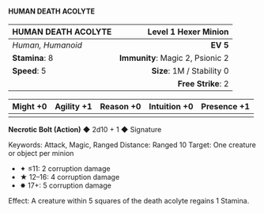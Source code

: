 #### HUMAN DEATH ACOLYTE

| HUMAN DEATH ACOLYTE |         **Level 1 Hexer Minion** |
| :------------------ | -------------------------------: |
| *Human, Humanoid*   |                         **EV 5** |
| **Stamina**: 8      | **Immunity**: Magic 2, Psionic 2 |
| **Speed**: 5        |       **Size**: 1M / Stability 0 |
|                     |               **Free Strike**: 2 |

| **Might** +0 | **Agility** +1 | **Reason** +0 | **Intuition** +0 | **Presence** +1 |
| ------------ | -------------- | ------------- | ---------------- | --------------- |
|              |                |               |                  |                 |

**Necrotic Bolt (Action)** ◆ 2d10 + 1 ◆ Signature

Keywords: Attack, Magic, Ranged
Distance: Ranged 10
Target: One creature or object per minion

- ✦ ≤11: 2 corruption damage
- ★ 12–16: 4 corruption damage
- ✸ 17+: 5 corruption damage

Effect: A creature within 5 squares of the death acolyte regains 1 Stamina.
